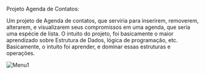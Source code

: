 Projeto Agenda de Contatos:

Um projeto de Agenda de contatos, que serviria para inserirem, removerem, alterarem, e visualizarem seus compromissos em uma agenda, que seria uma espécie de lista. O intuito do projeto, foi basicamente o maior aprendizado sobre Estrutura de Dados, lógica de programação, etc. Basicamente, o intuito foi aprender, e dominar essas estruturas e operações.

![Menu1](https://user-images.githubusercontent.com/65566371/226747408-c9a0875a-ed62-451f-9ba7-41334e240b9b.png)
